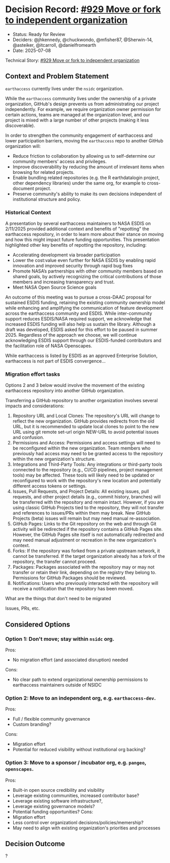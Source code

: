 # Decision Record: [#929 Move or fork to independent organization](https://github.com/nsidc/earthaccess/issues/929)

- Status: Ready for Review  <!-- optional -->
- Deciders: @jhkennedy, @chuckwondo, @mfisher87, @Sherwin-14, @asteiker, @itcarroll, @danielfromearth
- Date: 2025-07-08
<!-- - Tags: [space and/or comma separated list of tags] optional -->

Technical Story: [#929 Move or fork to independent organization](https://github.com/nsidc/earthaccess/issues/929)

## Context and Problem Statement

`earthaccess` currently lives under the `nsidc` organization.

While the `earthaccess` community lives under the ownership of a private
organization, GitHub's design prevents us from administrating our project
independently.
For example, we require organization owner permission for certain actions, teams are managed at the organization level, and our project is mixed with a large number of other projects (making it less discoverable).

In order to strengthen the community engagement of earthaccess and lower participation barriers, moving the `earthaccess` repo to another GitHub organization will:

* Reduce friction to collaboration by allowing us to self-determine our
  community members' access and privileges.
* Improve discoverability by reducing the amount of irrelevant items
  when browsing for related projects.
* Enable bundling related repositories (e.g. the R earthdatalogin project, other
  dependency libraries) under the same org, for example to cross-document project.
* Preserve community's ability to make its own decisions independent of
  institutional structure and policy.

### Historical Context

A presentation by several earthaccess maintainers to NASA ESDIS on 2/11/2025 provided additional context and benefits of "repotting" the earthaccess repository, in order to learn more about their stance on moving and how this might impact future funding opportunities. This presentation highlighted other key benefits of repotting the repository, including: 

* Accelerating development via broader participation
* Lower the cost:value even further for NASA ESDIS by enabling rapid innovation and improved security through rapid bug fixes
* Promote NASA’s partnerships with other community members based on shared goals, by actively recognizing the critical contributions of those members and increasing transparency and trust.
* Meet NASA Open Source Science goals

An outcome of this meeting was to pursue a cross-DAAC proposal for sustained ESDIS funding, retaining the existing community ownership model while enhancing and amplifying the communication of feature development across the earthaccess community and ESDIS. While inter-community support reduces ESDIS/NASA required support, we acknowledge that increased ESDIS funding will also help us sustain the library. Although a draft was developed, ESDIS asked for this effort to be paused in summer 2025. Regardless of the approach we choose, we will continue acknowledging ESDIS support through our ESDIS-funded contributors and the facilitation role of NASA Openscapes. 

While earthaccess is listed by ESDIS as an approved Enterprise Solution, earthaccess is not part of ESDIS convergence...


### Migration effort tasks

Options 2 and 3 below would involve the movement of the existing earthaccess repository into another GitHub organization.

Transferring a GitHub repository to another organization involves several impacts and considerations:
1. Repository URL and Local Clones:
The repository's URL will change to reflect the new organization.
GitHub provides redirects from the old URL, but it is recommended to update local clones to point to the new URL using git remote set-url origin NEW-URL to avoid potential issues and confusion.
2. Permissions and Access:
Permissions and access settings will need to be reconfigured within the new organization.
Team members who previously had access may need to be granted access to the repository within the new organization's structure.
3. Integrations and Third-Party Tools:
Any integrations or third-party tools connected to the repository (e.g., CI/CD pipelines, project management tools) may be affected.
These tools will likely need to be updated or reconfigured to work with the repository's new location and potentially different access tokens or settings.
4. Issues, Pull Requests, and Project Details:
All existing issues, pull requests, and other project details (e.g., commit history, branches) will be transferred with the repository and remain intact.
However, if you are using classic GitHub Projects tied to the repository, they will not transfer and references to issues/PRs within them may break. New GitHub Projects (beta) issues will remain but may need manual re-association. 
5. GitHub Pages:
Links to the Git repository on the web and through Git activity will be redirected if the repository contains a GitHub Pages site.
However, the GitHub Pages site itself is not automatically redirected and may need manual adjustment or recreation in the new organization's context.
6. Forks:
If the repository was forked from a private upstream network, it cannot be transferred.
If the target organization already has a fork of the repository, the transfer cannot proceed.
7. Packages:
Packages associated with the repository may or may not transfer or retain their link, depending on the registry they belong to. Permissions for GitHub Packages should be reviewed. 
8. Notifications:
Users who previously interacted with the repository will receive a notification that the repository has been moved.

What are the things that don't need to be migrated

Issues, PRs, etc.

## Considered Options

### Option 1: Don't move; stay within `nsidc` org.

Pros:
* No migration effort (and associated disruption) needed

Cons:
* No clear path to extend organizational ownership permissions to earthaccess maintainers outside of NSIDC

### Option 2: Move to an independent org, e.g. `earthaccess-dev`.

Pros:
* Full / flexible community governance
* Custom branding?

Cons:
* Migration effort
* Potential for reduced visibility without institutional org backing?


### Option 3: Move to a sponsor / incubator org, e.g. `pangeo`, `openscapes`.

Pros:
* Built-in open source credibility and visibility
* Leverage existing communities, increased contributor base?
* Leverage existing software infrastructure?,
* Leverage existing governance models?
* Potential funding opportunities?
Cons:
* Migration effort
* Less control over organizationl decisions/policies/memership?
* May need to align with existing organization's priorities and processes



## Decision Outcome

?



